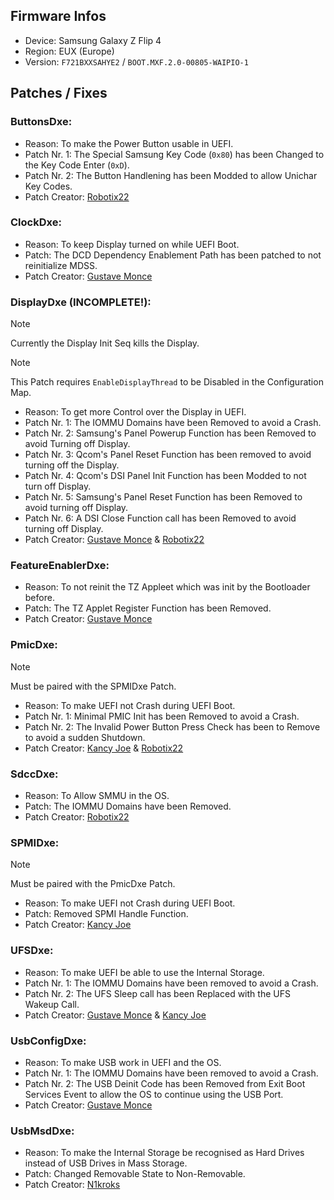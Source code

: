 ## Firmware Infos

- Device: Samsung Galaxy Z Flip 4
- Region: EUX (Europe)
- Version: `F721BXXSAHYE2` / `BOOT.MXF.2.0-00805-WAIPIO-1`

## Patches / Fixes

### ButtonsDxe:

- Reason: To make the Power Button usable in UEFI.
- Patch Nr. 1: The Special Samsung Key Code (`0x80`) has been Changed to the Key Code Enter (`0xD`).
- Patch Nr. 2: The Button Handlening has been Modded to allow Unichar Key Codes.
- Patch Creator: [Robotix22](https://github.com/Robotix22)

### ClockDxe:

- Reason: To keep Display turned on while UEFI Boot.
- Patch: The DCD Dependency Enablement Path has been patched to not reinitialize MDSS.
- Patch Creator: [Gustave Monce](https://github.com/gus33000)

### DisplayDxe (INCOMPLETE!):

> [!NOTE]
> Currently the Display Init Seq kills the Display.

> [!NOTE]
> This Patch requires `EnableDisplayThread` to be Disabled in the Configuration Map.

- Reason: To get more Control over the Display in UEFI.
- Patch Nr. 1: The IOMMU Domains have been Removed to avoid a Crash.
- Patch Nr. 2: Samsung's Panel Powerup Function has been Removed to avoid Turning off Display.
- Patch Nr. 3: Qcom's Panel Reset Function has been removed to avoid turning off the Display.
- Patch Nr. 4: Qcom's DSI Panel Init Function has been Modded to not turn off Display.
- Patch Nr. 5: Samsung's Panel Reset Function has been Removed to avoid turning off Display.
- Patch Nr. 6: A DSI Close Function call has been Removed to avoid turning off Display.
- Patch Creator: [Gustave Monce](https://github.com/gus33000) & [Robotix22](https://github.com/Robotix22)

### FeatureEnablerDxe:

- Reason: To not reinit the TZ Appleet which was init by the Bootloader before.
- Patch: The TZ Applet Register Function has been Removed.
- Patch Creator: [Gustave Monce](https://github.com/gus33000)

### PmicDxe:

> [!NOTE]
> Must be paired with the SPMIDxe Patch.

- Reason: To make UEFI not Crash during UEFI Boot.
- Patch Nr. 1: Minimal PMIC Init has been Removed to avoid a Crash.
- Patch Nr. 2: The Invalid Power Button Press Check has been to Remove to avoid a sudden Shutdown.
- Patch Creator: [Kancy Joe](https://github.com/sunflower2333) & [Robotix22](https://github.com/Robotix22)

### SdccDxe:

- Reason: To Allow SMMU in the OS.
- Patch: The IOMMU Domains have been Removed.
- Patch Creator: [Robotix22](https://github.com/Robotix22)

### SPMIDxe:

> [!NOTE]
> Must be paired with the PmicDxe Patch.

- Reason: To make UEFI not Crash during UEFI Boot.
- Patch: Removed SPMI Handle Function.
- Patch Creator: [Kancy Joe](https://github.com/sunflower2333)

### UFSDxe:

- Reason: To make UEFI be able to use the Internal Storage.
- Patch Nr. 1: The IOMMU Domains have been removed to avoid a Crash.
- Patch Nr. 2: The UFS Sleep call has been Replaced with the UFS Wakeup Call.
- Patch Creator: [Gustave Monce](https://github.com/gus33000) & [Kancy Joe](https://github.com/sunflower2333)

### UsbConfigDxe:

- Reason: To make USB work in UEFI and the OS.
- Patch Nr. 1: The IOMMU Domains have been removed to avoid a Crash.
- Patch Nr. 2: The USB Deinit Code has been Removed from Exit Boot Services Event to allow the OS to continue using the USB Port.
- Patch Creator: [Gustave Monce](https://github.com/gus33000)

### UsbMsdDxe:

- Reason: To make the Internal Storage be recognised as Hard Drives instead of USB Drives in Mass Storage.
- Patch: Changed Removable State to Non-Removable.
- Patch Creator: [N1kroks](https://github.com/N1kroks)

